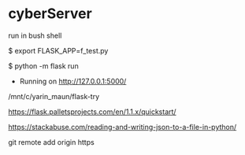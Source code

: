 # cyberServer

run in bush shell

$ export FLASK_APP=f_test.py

$ python -m flask run

* Running on http://127.0.0.1:5000/

/mnt/c/yarin_maun/flask-try
 
https://flask.palletsprojects.com/en/1.1.x/quickstart/
 
https://stackabuse.com/reading-and-writing-json-to-a-file-in-python/
 
git remote add origin https
